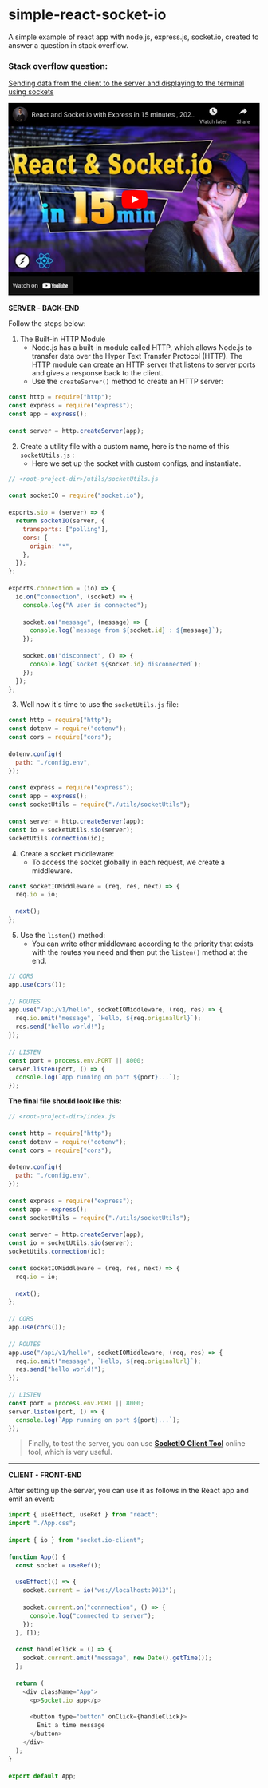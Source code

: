 # simple-react-socket-io

A simple example of react app with node.js, express.js, socket.io, created to answer a question in stack overflow.

### Stack overflow question:

[Sending data from the client to the server and displaying to the terminal using sockets][2]

![React and Socket.io with Express in 15 minutes , 2022 🕒 😳](https://github.com/mohammadoftadeh/repo-assets/blob/main/React%20and%20Socket.io%20with%20Express%20in%2015%20minutes%20%2C%202022.png)

**SERVER - BACK-END**

Follow the steps below:

1. The Built-in HTTP Module
   - Node.js has a built-in module called HTTP, which allows Node.js to transfer data over the Hyper Text Transfer Protocol (HTTP). The HTTP module can create an HTTP server that listens to server ports and gives a response back to the client.
   - Use the `createServer()` method to create an HTTP server:

```js
const http = require("http");
const express = require("express");
const app = express();

const server = http.createServer(app);
```

2. Create a utility file with a custom name, here is the name of this `socketUtils.js` :
   - Here we set up the socket with custom configs, and instantiate.

```js
// <root-project-dir>/utils/socketUtils.js

const socketIO = require("socket.io");

exports.sio = (server) => {
  return socketIO(server, {
    transports: ["polling"],
    cors: {
      origin: "*",
    },
  });
};

exports.connection = (io) => {
  io.on("connection", (socket) => {
    console.log("A user is connected");

    socket.on("message", (message) => {
      console.log(`message from ${socket.id} : ${message}`);
    });

    socket.on("disconnect", () => {
      console.log(`socket ${socket.id} disconnected`);
    });
  });
};
```

3. Well now it's time to use the `socketUtils.js` file:

```js
const http = require("http");
const dotenv = require("dotenv");
const cors = require("cors");

dotenv.config({
  path: "./config.env",
});

const express = require("express");
const app = express();
const socketUtils = require("./utils/socketUtils");

const server = http.createServer(app);
const io = socketUtils.sio(server);
socketUtils.connection(io);
```

4. Create a socket middleware:
   - To access the socket globally in each request, we create a middleware.

```js
const socketIOMiddleware = (req, res, next) => {
  req.io = io;

  next();
};
```

5. Use the `listen()` method:
   - You can write other middleware according to the priority that exists with the routes you need and then put the `listen()` method at the end.

```js
// CORS
app.use(cors());

// ROUTES
app.use("/api/v1/hello", socketIOMiddleware, (req, res) => {
  req.io.emit("message", `Hello, ${req.originalUrl}`);
  res.send("hello world!");
});

// LISTEN
const port = process.env.PORT || 8000;
server.listen(port, () => {
  console.log(`App running on port ${port}...`);
});
```

**The final file should look like this:**

```js
// <root-project-dir>/index.js

const http = require("http");
const dotenv = require("dotenv");
const cors = require("cors");

dotenv.config({
  path: "./config.env",
});

const express = require("express");
const app = express();
const socketUtils = require("./utils/socketUtils");

const server = http.createServer(app);
const io = socketUtils.sio(server);
socketUtils.connection(io);

const socketIOMiddleware = (req, res, next) => {
  req.io = io;

  next();
};

// CORS
app.use(cors());

// ROUTES
app.use("/api/v1/hello", socketIOMiddleware, (req, res) => {
  req.io.emit("message", `Hello, ${req.originalUrl}`);
  res.send("hello world!");
});

// LISTEN
const port = process.env.PORT || 8000;
server.listen(port, () => {
  console.log(`App running on port ${port}...`);
});
```

> Finally, to test the server, you can use [**SocketIO Client Tool**][1]
> online tool, which is very useful.

---

**CLIENT - FRONT-END**

After setting up the server, you can use it as follows in the React app and emit an event:

```js
import { useEffect, useRef } from "react";
import "./App.css";

import { io } from "socket.io-client";

function App() {
  const socket = useRef();

  useEffect(() => {
    socket.current = io("ws://localhost:9013");

    socket.current.on("connnection", () => {
      console.log("connected to server");
    });
  }, []);

  const handleClick = () => {
    socket.current.emit("message", new Date().getTime());
  };

  return (
    <div className="App">
      <p>Socket.io app</p>

      <button type="button" onClick={handleClick}>
        Emit a time message
      </button>
    </div>
  );
}

export default App;
```

[1]: https://amritb.github.io/socketio-client-tool/
[2]: https://stackoverflow.com/questions/67388378/sending-data-from-the-client-to-the-server-and-displaying-to-the-terminal-using

